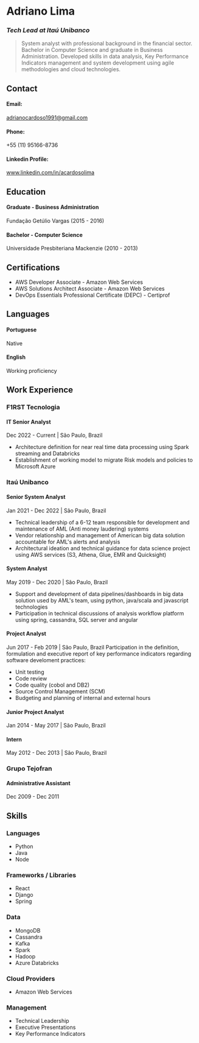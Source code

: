 # **Adriano Lima**

### _Tech Lead at Itaú Unibanco_

> System analyst with professional background in the financial sector. Bachelor in Computer Science and graduate in Business Administration. Developed skills in data analysis, Key Performance Indicators management and system development using agile methodologies and cloud technologies.

## **Contact**

#### Email: 
adrianocardoso1991@gmail.com

#### Phone:
+55 (11) 95166-8736

#### Linkedin Profile:
www.linkedin.com/in/acardosolima

## **Education**

#### Graduate - Business Administration

Fundação Getúlio Vargas
(2015 - 2016)

#### Bachelor - Computer Science

Universidade Presbiteriana Mackenzie
(2010 - 2013)

## **Certifications**

- AWS Developer Associate - Amazon Web Services
- AWS Solutions Architect Associate - Amazon Web Services
- DevOps Essentials Professional Certificate (DEPC) - Certiprof

## **Languages**

#### Portuguese

Native

#### English

Working proficiency

## **Work Experience**

### F1RST Tecnologia

#### IT Senior Analyst

Dec 2022 - Current | São Paulo, Brazil

- Architecture definition for near real time data processing using Spark streaming and Databricks
- Establishment of working model to migrate Risk models and policies to Microsoft Azure

### Itaú Unibanco

#### Senior System Analyst

Jan 2021 - Dec 2022 | São Paulo, Brazil

- Technical leadership of a 6-12 team responsible for development and maintenance of AML (Anti money laudering) systems
- Vendor relationship and management of American big data solution accountable for AML's alerts and analysis
- Architectural ideation and technical guidance for data science project using AWS services (S3, Athena, Glue, EMR and Quicksight)

#### System Analyst

May 2019 - Dec 2020 | São Paulo, Brazil

- Support and development of data pipelines/dashboards in big data solution used by AML's team, using python, java/scala and javascript technologies
- Participation in technical discussions of analysis workflow platform using spring, cassandra, SQL server and angular

#### Project Analyst

Jun 2017 - Feb 2019 | São Paulo, Brazil
Participation in the definition, formulation and executive report of key performance indicators regarding software develoment practices:

- Unit testing
- Code review
- Code quality (cobol and DB2)
- Source Control Management (SCM)
- Budgeting and planning of internal and external hours

#### Junior Project Analyst

Jan 2014 - May 2017 | São Paulo, Brazil

#### Intern

May 2012 - Dec 2013 | São Paulo, Brazil

### Grupo Tejofran

#### Administrative Assistant

Dec 2009 - Dec 2011

## Skills

### Languages
- Python
- Java
- Node

### Frameworks / Libraries
- React
- Django
- Spring

### Data
- MongoDB
- Cassandra
- Kafka
- Spark
- Hadoop
- Azure Databricks

### Cloud Providers
- Amazon Web Services

### Management
- Technical Leadership
- Executive Presentations
- Key Performance Indicators
